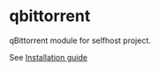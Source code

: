 # qbittorrent
qBittorrent module for selfhost project.

See [Installation guide](https://github.com/AustralEpitech/selfhost/wiki/Installation)
